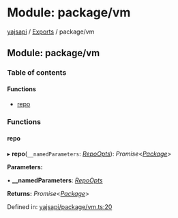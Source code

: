 # Module: package/vm

[yajsapi](../yajsapi.md) / [Exports](./) / package/vm

## Module: package/vm

### Table of contents

#### Functions

* [repo](package_vm.md#repo)

### Functions

#### repo

▸ **repo**\(`__namedParameters`: [_RepoOpts_](package.md#repoopts)\): _Promise_&lt;[_Package_](../classes/package.package-1.md)&gt;

**Parameters:**

• **\_\_namedParameters**: [_RepoOpts_](package.md#repoopts)

**Returns:** _Promise_&lt;[_Package_](../classes/package.package-1.md)&gt;

Defined in: [yajsapi/package/vm.ts:20](https://github.com/golemfactory/yajsapi/blob/289a25a/yajsapi/package/vm.ts#L20)

